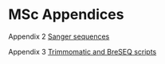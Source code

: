 # MSc Appendices

Appendix 2
[Sanger sequences](MSc_Appendices/Appendix_2.md)

Appendix 3
[Trimmomatic and BreSEQ scripts](MSc_Appendices/Appendix_3.md)
